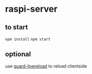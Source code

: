 raspi-server
============

to start
--------
`npm install`
`npm start`

optional
--------
use [guard-livereload](https://github.com/guard/guard-livereload) to reload clientside